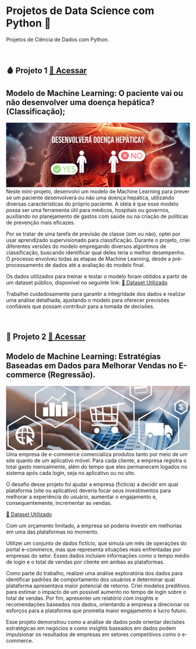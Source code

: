 # Projetos de Data Science com Python 🐍
Projetos de Ciência de Dados com Python.

![Espaço](imgs/espaco_menor.png) 
## 🩸 Projeto 1 [🔗 Acessar](MLClassificacao_Doenca_Hepatica/Classificacao-Doenca-Hepatica.ipynb)
## Modelo de Machine Learning: O paciente vai ou não desenvolver uma doença hepática? (Classificação); 
![Representação](imgs/classificacao-img.jpg) 
Neste mini-projeto, desenvolvi um modelo de Machine Learning para prever se um paciente desenvolverá ou não uma doença hepática, utilizando diversas características do próprio paciente. A ideia é que esse modelo possa ser uma ferramenta útil para médicos, hospitais ou governos, auxiliando no planejamento de gastos com saúde ou na criação de políticas de prevenção mais eficazes.  

Por se tratar de uma tarefa de previsão de classe (sim ou não), optei por usar aprendizado supervisionado para classificação. Durante o projeto, criei diferentes versões do modelo empregando diversos algoritmos de classificação, buscando identificar qual deles teria o melhor desempenho. O processo envolveu todas as etapas de Machine Learning, desde a pré-processamento de dados até a avaliação do modelo final.  

Os dados utilizados para treinar e testar o modelo foram obtidos a partir de um dataset público, disponível no seguinte link: [🔗 Dataset Utilizado](https://archive.ics.uci.edu/dataset/225/ilpd+indian+liver+patient+dataset)

Trabalhei cuidadosamente para garantir a integridade dos dados e realizar uma análise detalhada, ajustando o modelo para oferecer previsões confiáveis que possam contribuir para a tomada de decisões.

![Espaço](imgs/espaco_menor.png) 
## 💸 Projeto 2 [🔗 Acessar](https://github.com/gabrielpito92/data_science_python/blob/main/MLAnalise_Ecomerce/Vendas_Ecommerce.ipynb)
## Modelo de Machine Learning: Estratégias Baseadas em Dados para Melhorar Vendas no E-commerce (Regressão).  
![Representação](imgs/ecommerce-regressao.jpg) 
Uma empresa de e-commerce comercializa produtos tanto por meio de um site quanto de um aplicativo móvel. Para cada cliente, a empresa registra o total gasto mensalmente, além do tempo que eles permanecem logados no sistema após cada login, seja no aplicativo ou no site.  

O desafio desse projeto foi ajudar a empresa (fictícia) a decidir em qual plataforma (site ou aplicativo) deveria focar seus investimentos para melhorar a experiência do usuário, aumentar o engajamento e, consequentemente, incrementar as vendas.  

[🔗 Dataset Utilizado](MLAnalise_Ecomerce/dados/dataset.csv)  

Com um orçamento limitado, a empresa só poderia investir em melhorias em uma das plataformas no momento.    

Utilizei um conjunto de dados fictício, que simula um mês de operações do portal e-commerce, mas que representa situações reais enfrentadas por empresas do setor. Esses dados incluíam informações como o tempo médio de login e o total de vendas por cliente em ambas as plataformas.  

Como parte do trabalho, realizei uma análise exploratória dos dados para identificar padrões de comportamento dos usuários e determinar qual plataforma apresentava maior potencial de retorno. Criei modelos preditivos para estimar o impacto de um possível aumento no tempo de login sobre o total de vendas. Por fim, apresentei um relatório com insights e recomendações baseados nos dados, orientando a empresa a direcionar os esforços para a plataforma que prometia maior engajamento e lucro futuro.  

Esse projeto demonstrou como a análise de dados pode orientar decisões estratégicas em negócios e como insights baseados em dados podem impulsionar os resultados de empresas em setores competitivos como o e-commerce.